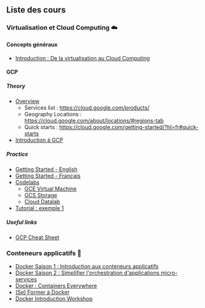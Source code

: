 ## Liste des cours

### Virtualisation et Cloud Computing :cloud:

#### Concepts généraux
- [Introduction : De la virtualisation au Cloud Computing](https://yogeek.github.io/enseignement/Introduction_Virtualisation_CloudComputing/)

#### GCP

##### Theory
- [Overview](https://cloud.google.com/docs/overview/)
  - Services list : https://cloud.google.com/products/
  - Geography Locations : https://cloud.google.com/about/locations/#regions-tab
  - Quick starts : https://cloud.google.com/getting-started/?hl=fr#quick-starts
- [Introduction à GCP](https://fr.slideshare.net/PulkitGupta81/introduction-to-gcp-google-cloud-platform?qid=b440a69e-5d9e-4fdb-807c-4b78051b8cad)

##### Practice

- [Getting Started - English](https://cloud.google.com/getting-started/) 
- [Getting Started - Français](https://cloud.google.com/getting-started/?hl=fr)
- [Codelabs](https://codelabs.developers.google.com/)
  - [GCE Virtual Machine](https://codelabs.developers.google.com/codelabs/cloud-create-a-vm)
  - [GCS Storage](https://codelabs.developers.google.com/codelabs/es003l-storage)
  - [Cloud Datalab](https://codelabs.developers.google.com/codelabs/cpb100-datalab)
- [Tutorial : exemple 1](http://cs231n.github.io/gce-tutorial/)

##### Useful links
- [GCP Cheat Sheet](https://drive.google.com/open?id=1OkFbizpnc_iyzcApqRrqsNtUVazKJDtCyH5vw3352xM)

### Conteneurs applicatifs :whale:

- [Docker Saison 1 : Introduction aux conteneurs applicatifs](https://slides.com/guillaumedupin/docker-2-2)
- [Docker Saison 2 : Simplifier l'orchestration d'applications micro-services](https://slides.com/guillaumedupin/docker-2-2-3)
- [Docker : Containers Everywhere](https://slides.com/guillaumedupin/docker-2-2-4)
- [(Se) Former à Docker](https://slides.com/guillaumedupin/docker-2-2-4-7)
- [Docker Introduction Workshop](https://slides.com/guillaumedupin/docker-2-2-7)
